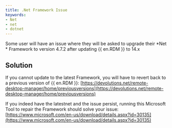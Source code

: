 ```yaml
---
title: .Net Framework Issue
keywords:
- Net
- net
- dotnet
---
```

Some user will have an issue where they will be asked to upgrade their *Net * Framework to version 4.7.2 after updating {{ en.RDM }} to 14.x
## Solution
If you cannot update to the latest Framework, you will have to revert back to a previous version of {{ en.RDM }}: [https://devolutions.net/remote-desktop-manager/home/previousversions](https://devolutions.net/remote-desktop-manager/home/previousversions)  

If you indeed have the latestnet and the issue persist, running this Microsoft Tool to repair the Framework should solve your issue: [https://www.microsoft.com/en-us/download/details.aspx?id=30135](https://www.microsoft.com/en-us/download/details.aspx?id=30135)

